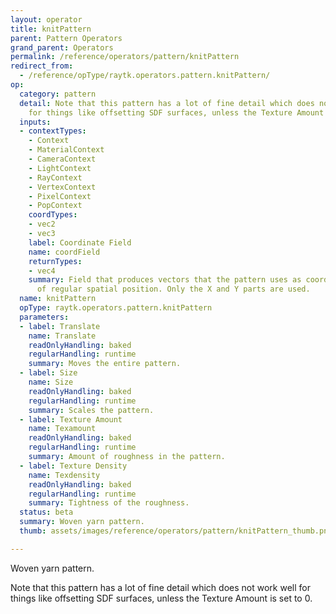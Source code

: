 ```yaml
---
layout: operator
title: knitPattern
parent: Pattern Operators
grand_parent: Operators
permalink: /reference/operators/pattern/knitPattern
redirect_from:
  - /reference/opType/raytk.operators.pattern.knitPattern/
op:
  category: pattern
  detail: Note that this pattern has a lot of fine detail which does not work well
    for things like offsetting SDF surfaces, unless the Texture Amount is set to 0.
  inputs:
  - contextTypes:
    - Context
    - MaterialContext
    - CameraContext
    - LightContext
    - RayContext
    - VertexContext
    - PixelContext
    - PopContext
    coordTypes:
    - vec2
    - vec3
    label: Coordinate Field
    name: coordField
    returnTypes:
    - vec4
    summary: Field that produces vectors that the pattern uses as coordinates instead
      of regular spatial position. Only the X and Y parts are used.
  name: knitPattern
  opType: raytk.operators.pattern.knitPattern
  parameters:
  - label: Translate
    name: Translate
    readOnlyHandling: baked
    regularHandling: runtime
    summary: Moves the entire pattern.
  - label: Size
    name: Size
    readOnlyHandling: baked
    regularHandling: runtime
    summary: Scales the pattern.
  - label: Texture Amount
    name: Texamount
    readOnlyHandling: baked
    regularHandling: runtime
    summary: Amount of roughness in the pattern.
  - label: Texture Density
    name: Texdensity
    readOnlyHandling: baked
    regularHandling: runtime
    summary: Tightness of the roughness.
  status: beta
  summary: Woven yarn pattern.
  thumb: assets/images/reference/operators/pattern/knitPattern_thumb.png

---
```



Woven yarn pattern.

Note that this pattern has a lot of fine detail which does not work well for things like offsetting SDF surfaces, unless the Texture Amount is set to 0.